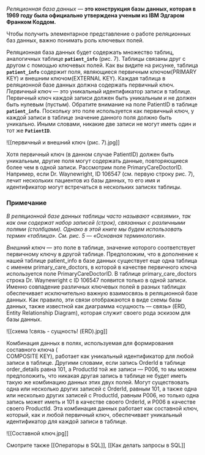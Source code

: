 *Реляционная база данных* — **это конструкция базы данных, которая в 1969 году была официально утверждена ученым из IBM Эдгаром Франком Коддом.**

Чтобы получить элементарное представление о работе реляционных баз данных, важно понимать роль ключевых полей.

Реляционная база данных будет содержать множество таблиц, аналогичных таблице **`patient_info`** (рис. 7). Таблицы связаны друг с другом с помощью ключевых полей. Как вы видите на рисунке, таблица **`patient_info`** содержит поля, являющиеся первичным ключом(PRIMARY KEY) и внешним ключом(EXTERNAL KEY). Каждая таблица в реляционной базе данных должна содержать первичный ключ. *Первичный ключ* — это уникальный идентификатор записи в таблице. Первичный ключ каждой записи должен быть уникальным и не должен быть нулевым (пустым). Обратите внимание на поле PatientID в таблице **`patient_info`**. Поскольку это поле используется как первичный ключ, у каждой записи в таблице значение данного поля должно быть уникально. Иными словами, никакие две записи не могут иметь один и тот же **`PatientID`**.

![[первичный и внешний ключ (рис. 7).jpg]]


Хотя первичный ключ (в данном случае PatientID) должен быть уникальным, другие поля могут содержать данные, повторяющиеся более чем в одной записи. Рассмотрим поле PrimaryCareDoctorID. Например, если Dr. Waynewright, ID 106547 (см. первую строку рис. 7), лечит нескольких пациентов из базы данных, то его имя и идентификатор могут встречаться в нескольких записях таблицы.


### Примечание
*В реляционной базе данных таблицы часто называют «связями», так как они содержат набор записей (строк), связанных с различными полями (столбцами). Однако в этой книге мы будем использовать термин «таблица».*
*См. рис. 5 — «Основная терминология».*


*Внешний ключ* — это поле в таблице, значение которого соответствует первичному ключу в другой таблице. Предположим, что в дополнение к нашей таблице patient_info в базе данных существует еще одна таблица с именем primary_care_doctors, в которой в качестве первичного ключа используется поле PrimaryCareDoctorID. В таблице primary_care_doctors строка Dr. Waynewright с ID 106547 появится только в одной записи. Именно совпадение различных ключевых полей в разных таблицах обеспечивает исключительно важную взаимосвязь в реляционной базе данных. Как правило, эти связи отображаются в виде схемы базы данных, также известной как диаграмма «сущность — связь» (ERD, Entity Relationship Diagram), которая служит своего рода эскизом для базы данных.


![[схема !связь - сущность! (ERD).jpg]]

Комбинация данных в полях, используемая для формирования составного ключа (  
COMPOSITE KEY), работает как уникальный идентификатор для любой записи в таблице. Другими словами, если запись OrderId в таблице order_details равна 101, а ProductId той же записи — P006, то мы можем предположить, что никакая другая запись в таблице не будет иметь такую же комбинацию данных этих двух полей. Могут существовать одна или несколько других записей с OrderId, равным 101, а также одна или несколько других записей с ProductId, равным P006, но только одна запись может иметь и 101 в качестве своего OrderId, и P006 в качестве своего ProductId. Эта комбинация данных работает как составной ключ, который, как и любой первичный ключ, обеспечивает уникальный идентификатор для каждой записи в таблице.

![[Составной ключ.jpg]]

Смотрите также [[Операторы в SQL]], [[Как делать запросы в SQL]]